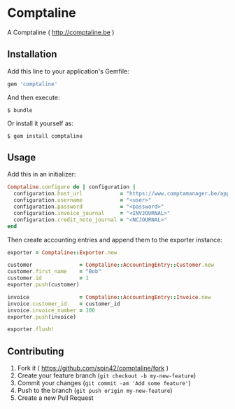 # Comptaline

A Comptaline ( http://comptaline.be )

## Installation

Add this line to your application's Gemfile:

```ruby
gem 'comptaline'
```

And then execute:

    $ bundle

Or install it yourself as:

    $ gem install comptaline

## Usage

Add this in an initializer: 

```ruby
Comptaline.configure do | configuration |
  configuration.host_url            = "https://www.comptamanager.be/app/"
  configuration.username            = "<user>"
  configuration.password            = "<password>"
  configuration.invoice_journal     = "<INVJOURNAL>"
  configuration.credit_note_journal = "<NCJOURNAL>"
end
```

Then create accounting entries and append them to the exporter instance:

```ruby
exporter = Comptaline::Exporter.new

customer               = Comptaline::AccountingEntry::Customer.new
customer.first_name    = "Bob"
customer.id            = 1
exporter.push(customer)

invoice                = Comptaline::AccountingEntry::Invoice.new
invoice.customer_id    = customer_id
invoice.invoice_number = 100
exporter.push(invoice)

exporter.flush!
```

## Contributing

1. Fork it ( https://github.com/spin42/comptaline/fork )
2. Create your feature branch (`git checkout -b my-new-feature`)
3. Commit your changes (`git commit -am 'Add some feature'`)
4. Push to the branch (`git push origin my-new-feature`)
5. Create a new Pull Request
